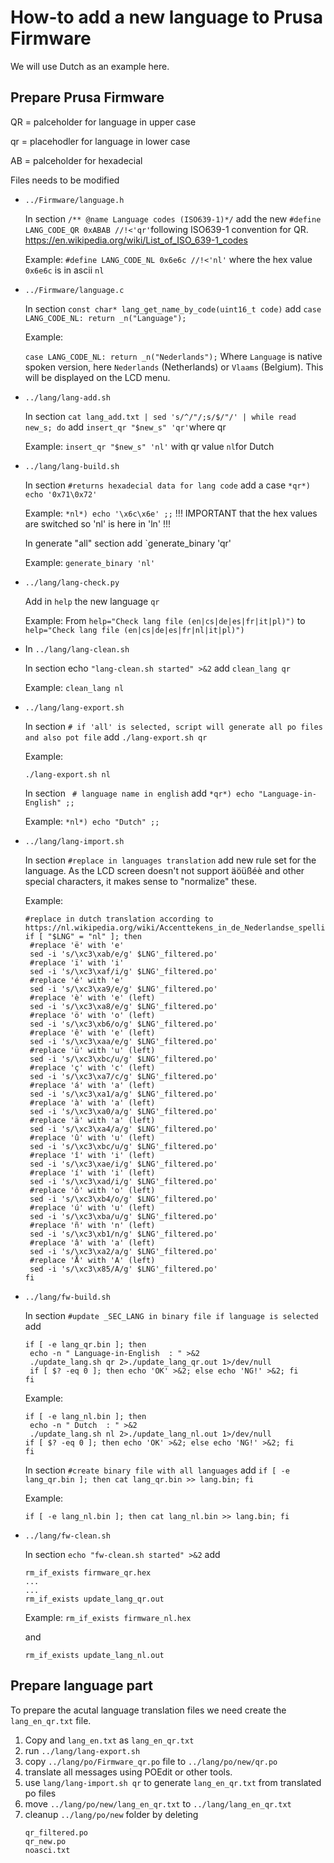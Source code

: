 # How-to add a new language to Prusa Firmware

We will use Dutch as an example here.
## Prepare Prusa Firmware

QR = palceholder for language in upper case

qr = placehodler for language in lower case

AB = palceholder for hexadecial

Files needs to be modified
- `../Firmware/language.h` 

  In section `/** @name Language codes (ISO639-1)*/` add the new `#define LANG_CODE_QR 0xABAB //!<'qr'`following ISO639-1 convention for QR.
https://en.wikipedia.org/wiki/List_of_ISO_639-1_codes

  Example:
  `#define LANG_CODE_NL 0x6e6c //!<'nl'` where the hex value `0x6e6c` is in ascii `nl`

- `../Firmware/language.c`

  In section `const char* lang_get_name_by_code(uint16_t code)` add `case LANG_CODE_NL: return _n("Language");`

  Example:

  `case LANG_CODE_NL: return _n("Nederlands");` Where `Language` is native spoken version, here `Nederlands` (Netherlands) or `Vlaams` (Belgium). This will be displayed on the LCD menu.

- `../lang/lang-add.sh`

  In section `cat lang_add.txt | sed 's/^/"/;s/$/"/' | while read new_s; do` add `insert_qr "$new_s" 'qr'`where qr 
  
  Example:
  `insert_qr "$new_s" 'nl'` with qr value `nl`for Dutch

- `../lang/lang-build.sh`

  In section `#returns hexadecial data for lang code` add a case `*qr*) echo '0x71\0x72'`
  
  Example:
  `*nl*) echo '\x6c\x6e' ;;` !!! IMPORTANT that the hex values are switched so 'nl' is here in 'ln' !!!
  
  In generate "all" section add `generate_binary 'qr'
  
  Example:
  `generate_binary 'nl'`
  
- `../lang/lang-check.py`

  Add in `help` the new language `qr`
  
  Example:
  From `help="Check lang file (en|cs|de|es|fr|it|pl)")` to `help="Check lang file (en|cs|de|es|fr|nl|it|pl)")`
  
- In `../lang/lang-clean.sh`

  In section echo `"lang-clean.sh started" >&2` add `clean_lang qr`
  
  Example:
  `clean_lang nl`
  

- `../lang/lang-export.sh`

  In section `# if 'all' is selected, script will generate all po files and also pot file` add `./lang-export.sh qr`
  
  Example:
  
  `./lang-export.sh nl`
  
  In section ` # language name in english` add `*qr*) echo "Language-in-English" ;;`
  
  Example:
  `*nl*) echo "Dutch" ;;`
  
  

  
- `../lang/lang-import.sh`

  In section `#replace in languages translation` add new rule set for the language.
  As the LCD screen doesn't not support äöüßéè and other special characters, it makes sense to "normalize" these.
  
  Example:
  ```
  #replace in dutch translation according to https://nl.wikipedia.org/wiki/Accenttekens_in_de_Nederlandse_spelling
  if [ "$LNG" = "nl" ]; then
   #replace 'ë' with 'e'
   sed -i 's/\xc3\xab/e/g' $LNG'_filtered.po'
   #replace 'ï' with 'i'
   sed -i 's/\xc3\xaf/i/g' $LNG'_filtered.po'
   #replace 'é' with 'e'
   sed -i 's/\xc3\xa9/e/g' $LNG'_filtered.po'
   #replace 'è' with 'e' (left)
   sed -i 's/\xc3\xa8/e/g' $LNG'_filtered.po'
   #replace 'ö' with 'o' (left)
   sed -i 's/\xc3\xb6/o/g' $LNG'_filtered.po'
   #replace 'ê' with 'e' (left)
   sed -i 's/\xc3\xaa/e/g' $LNG'_filtered.po'
   #replace 'ü' with 'u' (left)
   sed -i 's/\xc3\xbc/u/g' $LNG'_filtered.po'
   #replace 'ç' with 'c' (left)
   sed -i 's/\xc3\xa7/c/g' $LNG'_filtered.po'
   #replace 'á' with 'a' (left)
   sed -i 's/\xc3\xa1/a/g' $LNG'_filtered.po'
   #replace 'à' with 'a' (left)
   sed -i 's/\xc3\xa0/a/g' $LNG'_filtered.po'
   #replace 'ä' with 'a' (left)
   sed -i 's/\xc3\xa4/a/g' $LNG'_filtered.po'
   #replace 'û' with 'u' (left)
   sed -i 's/\xc3\xbc/u/g' $LNG'_filtered.po'
   #replace 'î' with 'i' (left)
   sed -i 's/\xc3\xae/i/g' $LNG'_filtered.po'
   #replace 'í' with 'i' (left)
   sed -i 's/\xc3\xad/i/g' $LNG'_filtered.po'
   #replace 'ô' with 'o' (left)
   sed -i 's/\xc3\xb4/o/g' $LNG'_filtered.po'
   #replace 'ú' with 'u' (left)
   sed -i 's/\xc3\xba/u/g' $LNG'_filtered.po'
   #replace 'ñ' with 'n' (left)
   sed -i 's/\xc3\xb1/n/g' $LNG'_filtered.po'
   #replace 'â' with 'a' (left)
   sed -i 's/\xc3\xa2/a/g' $LNG'_filtered.po'
   #replace 'Å' with 'A' (left)
   sed -i 's/\xc3\x85/A/g' $LNG'_filtered.po'
  fi
  ```

- `../lang/fw-build.sh`

  In section `#update _SEC_LANG in binary file if language is selected` add
  ```
  if [ -e lang_qr.bin ]; then
   echo -n " Language-in-English  : " >&2
   ./update_lang.sh qr 2>./update_lang_qr.out 1>/dev/null
   if [ $? -eq 0 ]; then echo 'OK' >&2; else echo 'NG!' >&2; fi
  fi
  ```
 
  Example:
  ```
  if [ -e lang_nl.bin ]; then
   echo -n " Dutch  : " >&2
   ./update_lang.sh nl 2>./update_lang_nl.out 1>/dev/null
  if [ $? -eq 0 ]; then echo 'OK' >&2; else echo 'NG!' >&2; fi
  fi
  ```
  
  In section `#create binary file with all languages` add `if [ -e lang_qr.bin ]; then cat lang_qr.bin >> lang.bin; fi`
  
  Example:
  
  `if [ -e lang_nl.bin ]; then cat lang_nl.bin >> lang.bin; fi`

- `../lang/fw-clean.sh`

  In section `echo "fw-clean.sh started" >&2` add
  
  ```
  rm_if_exists firmware_qr.hex
  ...
  ...
  rm_if_exists update_lang_qr.out
  ```
  
  Example:
  `rm_if_exists firmware_nl.hex`
  
  and
  
  `rm_if_exists update_lang_nl.out`


## Prepare language part

To prepare the acutal language translation files we need create the `lang_en_qr.txt` file.
1. Copy and `lang_en.txt` as `lang_en_qr.txt`
2. run `../lang/lang-export.sh`
3. copy `../lang/po/Firmware_qr.po` file to `../lang/po/new/qr.po`
4. translate all messages using POEdit or other tools.
5. use `lang/lang-import.sh qr` to generate `lang_en_qr.txt` from translated po files
6. move `../lang/po/new/lang_en_qr.txt` to `../lang/lang_en_qr.txt`
7. cleanup `../lang/po/new` folder by deleting
   ```
   qr_filtered.po
   qr_new.po
   noasci.txt
   ```




##